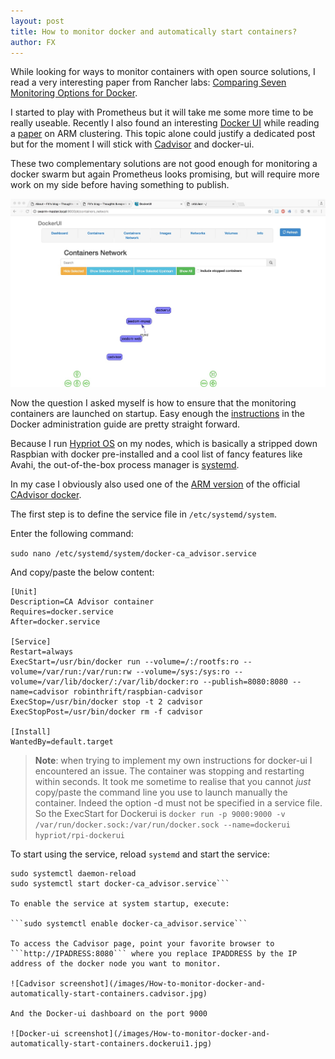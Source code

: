 ```yaml
---
layout: post
title: How to monitor docker and automatically start containers?
author: FX
---
```


While looking for ways to monitor containers with open source solutions, I read a very interesting paper from Rancher labs: [Comparing Seven Monitoring Options for Docker](http://rancher.com/comparing-monitoring-options-for-docker-deployments/).

I started to play with Prometheus but it will take me some more time to be really useable. Recently I also found an interesting [Docker UI](https://github.com/kevana/ui-for-docker) while reading a [paper](http://www.vivekjuneja.in/) on ARM clustering. This topic alone could justify a dedicated post but for the moment I will stick with [Cadvisor](https://github.com/google/cadvisor) and docker-ui.

These two complementary solutions are not good enough for monitoring a docker swarm but again Prometheus looks promising, but will require more work on my side before having something to publish.

![Dockerui screenshot](/images/How-to-monitor-docker-and-automatically-start-containers.dockerui2.jpg)

Now the question I asked myself is how to ensure that the monitoring containers are launched on startup. Easy enough the [instructions](https://docs.docker.com/engine/admin/host_integration/) in the Docker administration guide are pretty straight forward.

Because I run [Hypriot OS](http://blog.hypriot.com/post/releasing-HypriotOS-1-0/) on my nodes, which is basically a stripped down Raspbian with docker pre-installed and a cool list of fancy features like Avahi, the out-of-the-box process manager is [systemd](https://en.wikipedia.org/wiki/Systemd).

In my case I obviously also used one of the [ARM version](robinthrift/raspbian-cadvisor) of the official [CAdvisor docker](https://hub.docker.com/r/google/cadvisor/).

The first step is to define the service file in ```/etc/systemd/system```.

Enter the following command:

```sudo nano /etc/systemd/system/docker-ca_advisor.service```

And copy/paste the below content:

```
[Unit]
Description=CA Advisor container
Requires=docker.service
After=docker.service

[Service]
Restart=always
ExecStart=/usr/bin/docker run --volume=/:/rootfs:ro --volume=/var/run:/var/run:rw --volume=/sys:/sys:ro --volume=/var/lib/docker/:/var/lib/docker:ro --publish=8080:8080 --name=cadvisor robinthrift/raspbian-cadvisor
ExecStop=/usr/bin/docker stop -t 2 cadvisor
ExecStopPost=/usr/bin/docker rm -f cadvisor

[Install]
WantedBy=default.target
```

> **Note**: when trying to implement my own instructions for docker-ui I encountered an issue. The container was stopping and restarting within seconds. It took me sometime to realise that you cannot *just* copy/paste the command line you use to launch manually the container. Indeed the option -d must not be specified in a service file. So the ExecStart for Dockerui is ```docker run -p 9000:9000 -v /var/run/docker.sock:/var/run/docker.sock --name=dockerui hypriot/rpi-dockerui```

To start using the service, reload ```systemd``` and start the service:
```
sudo systemctl daemon-reload
sudo systemctl start docker-ca_advisor.service```

To enable the service at system startup, execute:

```sudo systemctl enable docker-ca_advisor.service```

To access the Cadvisor page, point your favorite browser to ```http://IPADRESS:8080``` where you replace IPADDRESS by the IP address of the docker node you want to monitor.

![Cadvisor screenshot](/images/How-to-monitor-docker-and-automatically-start-containers.cadvisor.jpg)

And the Docker-ui dashboard on the port 9000

![Docker-ui screenshot](/images/How-to-monitor-docker-and-automatically-start-containers.dockerui1.jpg)
